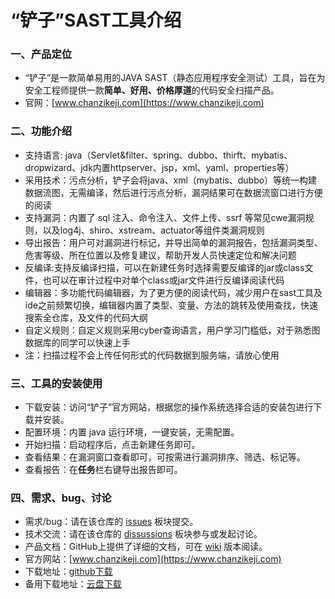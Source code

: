 # “铲子”SAST工具介绍

### 一、产品定位

* “铲子”是一款简单易用的JAVA SAST（静态应用程序安全测试）工具，旨在为安全工程师提供一款**简单、好用、价格厚道**的代码安全扫描产品。
* 官网：[www.chanzikeji.com](https://www.chanzikeji.com)

### 二、功能介绍

* 支持语言: java（Servlet&filter、spring、dubbo、thirft、mybatis、dropwizard、jdk内置httpserver、jsp，xml、yaml、properties等）
* 采用技术：污点分析，铲子会将java、xml（mybatis、dubbo）等统一构建数据流图，无需编译，然后进行污点分析，漏洞结果可在数据流窗口进行方便的阅读
* 支持漏洞：内置了 sql 注入、命令注入、文件上传、ssrf 等常见cwe漏洞规则，以及log4j、shiro、xstream、actuator等组件类漏洞规则
* 导出报告：用户可对漏洞进行标记，并导出简单的漏洞报告，包括漏洞类型、危害等级、所在位置以及修复建议，帮助开发人员快速定位和解决问题
* 反编译:支持反编译扫描，可以在新建任务时选择需要反编译的jar或class文件，也可以在审计过程中对单个class或jar文件进行反编译阅读代码
* 编辑器：多功能代码编辑器，为了更方便的阅读代码，减少用户在sast工具及ide之前频繁切换，编辑器内置了类型、变量、方法的跳转及使用查找，快速搜索全仓库，及文件的代码大纲
* 自定义规则：自定义规则采用cyber查询语言，用户学习门槛低，对于熟悉图数据库的同学可以快速上手
* 注：扫描过程不会上传任何形式的代码数据到服务端，请放心使用

### 三、工具的安装使用

* 下载安装：访问“铲子”官方网站，根据您的操作系统选择合适的安装包进行下载并安装。
* 配置环境：内置 java 运行环境，一键安装，无需配置。
* 开始扫描：启动程序后，点击新建任务即可。
* 查看结果：在漏洞窗口查看即可，可按需进行漏洞排序、筛选、标记等。
* 查看报告：在**任务**栏右键导出报告即可。

### 四、需求、bug、讨论

* 需求/bug：请在该仓库的 [issues](https://github.com/Chanzi-keji/chanzi/issues) 板块提交。
* 技术交流：请在该仓库的 [dissussions](https://github.com/Chanzi-keji/chanzi/discussions) 板块参与或发起讨论。
* 产品文档：GitHub上提供了详细的文档，可在 [wiki](https://github.com/Chanzi-keji/chanzi/wiki) 版本阅读。
* 官方网站：[www.chanzikeji.com](https://www.chanzikeji.com)
* 下载地址：[github下载](https://github.com/Chanzi-keji/chanzi/releases)
* 备用下载地址：[云盘下载](https://pan.quark.cn/s/3db9b6535cee)
